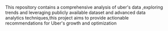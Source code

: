 This repository contains a comprehensive analysis of uber's data ,exploring trends and leveraging publicly available dataset and advanced data analytics techniques,this project aims to provide actionable recommendations for Uber's growth and optimization
